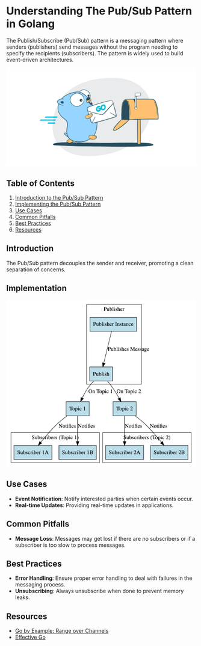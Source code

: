# Understanding The Pub/Sub Pattern in Golang

The Publish/Subscribe (Pub/Sub) pattern is a messaging pattern where senders (publishers) send messages without the
program needing to specify the recipients (subscribers). The pattern is widely used to build event-driven architectures.

<img src="../../../docs/images/mail.png" alt="drawing" width="600"/>

## Table of Contents

1. [Introduction to the Pub/Sub Pattern](#introduction)
2. [Implementing the Pub/Sub Pattern](#implementation)
3. [Use Cases](#use-cases)
4. [Common Pitfalls](#common-pitfalls)
5. [Best Practices](#best-practices)
6. [Resources](#resources)

## Introduction

The Pub/Sub pattern decouples the sender and receiver, promoting a clean separation of concerns.

## Implementation

![img_1.png](../../../docs/images/pubsub_graph.png)

## Use Cases

- **Event Notification**: Notify interested parties when certain events occur.
- **Real-time Updates**: Providing real-time updates in applications.

## Common Pitfalls

- **Message Loss**: Messages may get lost if there are no subscribers or if a subscriber is too slow to process
  messages.

## Best Practices

- **Error Handling**: Ensure proper error handling to deal with failures in the messaging process.
- **Unsubscribing**: Always unsubscribe when done to prevent memory leaks.

## Resources

- [Go by Example: Range over Channels](https://gobyexample.com/range-over-channels)
- [Effective Go](https://golang.org/doc/effective_go.html)